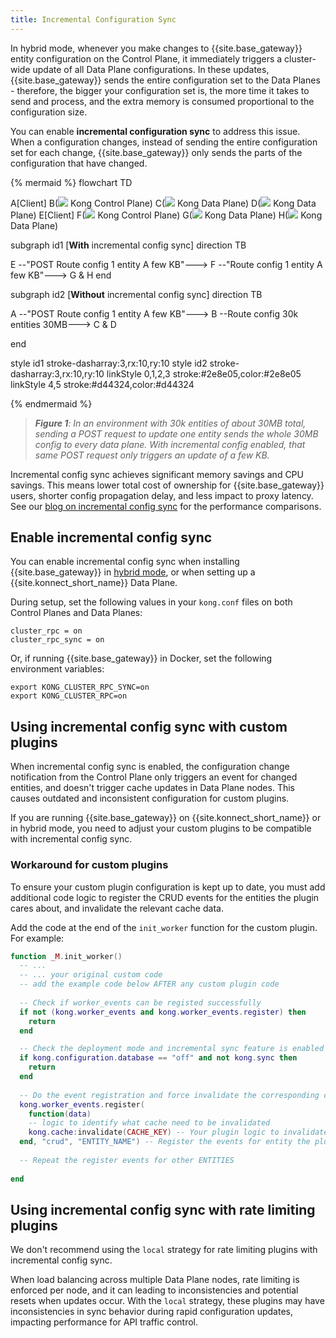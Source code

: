 ```yaml
---
title: Incremental Configuration Sync
---
```


In hybrid mode, whenever you make changes to {{site.base_gateway}} entity configuration on the Control Plane, it immediately triggers a cluster-wide update of all Data Plane configurations. 
In these updates, {{site.base_gateway}} sends the entire configuration set to the Data Planes - therefore, the bigger your configuration set is, the more time it takes to send and process, and the extra memory is consumed proportional to the configuration size.

You can enable **incremental configuration sync** to address this issue. 
When a configuration changes, instead of sending the entire configuration set for each change, {{site.base_gateway}} only sends the parts of the configuration that have changed. 

<!--vale off-->
{% mermaid %}
flowchart TD

A[Client]
B(<img src="/assets/images/logos/KogoBlue.svg" style="max-height:20px" class="no-image-expand"/> Kong Control Plane)
C(<img src="/assets/images/logos/KogoBlue.svg" style="max-height:20px" class="no-image-expand"/> Kong Data Plane)
D(<img src="/assets/images/logos/KogoBlue.svg" style="max-height:20px" class="no-image-expand"/> Kong Data Plane)
E[Client]
F(<img src="/assets/images/logos/KogoBlue.svg" style="max-height:20px" class="no-image-expand"/> Kong Control Plane)
G(<img src="/assets/images/logos/KogoBlue.svg" style="max-height:20px" class="no-image-expand"/> Kong Data Plane)
H(<img src="/assets/images/logos/KogoBlue.svg" style="max-height:20px" class="no-image-expand"/> Kong Data Plane)

 subgraph id1 [<b>With</b> incremental config sync]
 direction TB

 E --"POST Route config
 1 entity
 A few KB"---> F --"Route config
 1 entity
 A few KB"---> G & H
 end

 subgraph id2 [<b>Without</b> incremental config sync]
 direction TB

 A --"POST Route config
 1 entity
 A few KB"---> B --Route config
 30k entities
 30MB---> C & D

 end

style id1 stroke-dasharray:3,rx:10,ry:10
style id2 stroke-dasharray:3,rx:10,ry:10
linkStyle 0,1,2,3 stroke:#2e8e05,color:#2e8e05
linkStyle 4,5 stroke:#d44324,color:#d44324

{% endmermaid %}
<!--vale on-->
> _**Figure 1**: In an environment with 30k entities of about 30MB total, sending a POST request to update one entity sends the whole 30MB config to every data plane. With incremental config enabled, that same POST request only triggers an update of a few KB._

Incremental config sync achieves significant memory savings and CPU savings. 
This means lower total cost of ownership for {{site.base_gateway}} users, shorter config propagation delay, and less impact to proxy latency. 
See our [blog on incremental config sync](https://konghq.com/blog/product-releases/incremental-config-sync-tech-preview) for the performance comparisons.

## Enable incremental config sync

You can enable incremental config sync when installing {{site.base_gateway}} in [hybrid mode](/gateway/{{page.release}}/production/deployment-topologies/hybrid-mode/setup/), or when setting up a {{site.konnect_short_name}} Data Plane.

During setup, set the following values in your `kong.conf` files on both Control Planes and Data Planes:

```
cluster_rpc = on
cluster_rpc_sync = on
```

Or, if running {{site.base_gateway}} in Docker, set the following environment variables:
```
export KONG_CLUSTER_RPC_SYNC=on
export KONG_CLUSTER_RPC=on
```

## Using incremental config sync with custom plugins

When incremental config sync is enabled, the configuration change notification from the Control Plane only triggers an event for changed entities, and doesn't trigger cache updates in Data Plane nodes. 
This causes outdated and inconsistent configuration for custom plugins.

If you are running {{site.base_gateway}} on {{site.konnect_short_name}} or in hybrid mode, you need to adjust your custom plugins to be compatible with incremental config sync.

### Workaround for custom plugins

To ensure your custom plugin configuration is kept up to date, you must add additional code logic to register the CRUD events for the entities the plugin cares about, and invalidate the relevant cache data.

Add the code at the end of the `init_worker` function for the custom plugin.
For example:


```lua
function _M.init_worker()
  -- ...
  -- ... your original custom code
  -- add the example code below AFTER any custom plugin code
 
  -- Check if worker_events can be registed successfully
  if not (kong.worker_events and kong.worker_events.register) then
    return
  end

  -- Check the deployment mode and incremental sync feature is enabled
  if kong.configuration.database == "off" and not kong.sync then
    return
  end
  
  -- Do the event registration and force invalidate the corresponding cache
  kong.worker_events.register(
    function(data)
    -- logic to identify what cache need to be invalidated
    kong.cache:invalidate(CACHE_KEY) -- Your plugin logic to invalidate the cache
  end, "crud", "ENTITY_NAME") -- Register the events for entity the plugin cares
  
  -- Repeat the register events for other ENTITIES
  
end
```

## Using incremental config sync with rate limiting plugins

We don't recommend using the `local` strategy for rate limiting plugins with incremental config sync.

When load balancing across multiple Data Plane nodes, rate limiting is enforced per node, and it can leading to inconsistencies and potential resets when updates occur.
With the `local` strategy, these plugins may have inconsistencies in sync behavior during rapid configuration updates, impacting performance for API traffic control. 


